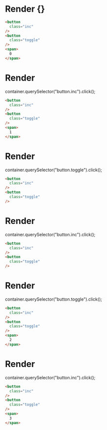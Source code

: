 # Render {}
```html
<button
  class="inc"
/>
<button
  class="toggle"
/>
<span>
  0
</span>
```


# Render 
container.querySelector("button.inc").click();

```html
<button
  class="inc"
/>
<button
  class="toggle"
/>
<span>
  1
</span>
```


# Render 
container.querySelector("button.toggle").click();

```html
<button
  class="inc"
/>
<button
  class="toggle"
/>
```


# Render 
container.querySelector("button.inc").click();

```html
<button
  class="inc"
/>
<button
  class="toggle"
/>
```


# Render 
container.querySelector("button.toggle").click();

```html
<button
  class="inc"
/>
<button
  class="toggle"
/>
<span>
  2
</span>
```


# Render 
container.querySelector("button.inc").click();

```html
<button
  class="inc"
/>
<button
  class="toggle"
/>
<span>
  3
</span>
```
